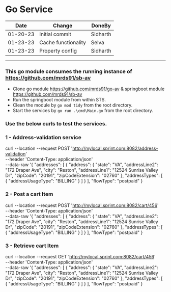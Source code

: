 # Go Service
|   Date    |   Change                  |    DoneBy     |
|-----------|---------------------------|---------------|      
|01-20-23   | Initial commit            | Sidharth      |
|01-23-23   | Cache functionality       | Selva         |
|01-23-23   | Property config           | Sidharth      |
_________________________________________________________

### This go module consumes the running instance of https://github.com/mrds91/sb-av

- Clone go module https://github.com/mrds91/go-av & springboot module https://github.com/mrds91/sb-av
- Run the springboot module from within STS.
- Clean the module by `go mod tidy` from the root directory.
- Start the services by `go run .\cmd\Main.go` from the root directory.

### Use the below curls to test the services.

### 1 - Address-validation service
curl --location --request POST 'http://mylocal.sprint.com:8082/address-validation' \
--header 'Content-Type: application/json' \
--data-raw '{
    "addresses": [
        {
            "address": {
                "state": "VA",
                "addressLine2": "172 Draper Ave",
                "city": "Reston",
                "addressLine1": "12524 Sunrise Valley Dr",
                "zipCode": "20191",
                "zipCodeExtension": "02760"
            },
            "addressTypes": [
                {
                    "addressUsageType": "BILLING"
                }
            ]
        }
    ],
    "flowType": "postpaid"
}


### 2 - Post a cart Item
curl --location --request POST 'http://mylocal.sprint.com:8082/cart/456' \
--header 'Content-Type: application/json' \
--data-raw '{
    "addresses": [
        {
            "address": {
                "state": "VA",
                "addressLine2": "172 Draper Ave",
                "city": "Reston",
                "addressLine1": "12524 Sunrise Valley Dr",
                "zipCode": "20191",
                "zipCodeExtension": "02760"
            },
            "addressTypes": [
                {
                    "addressUsageType": "BILLING"
                }
            ]
        }
    ],
    "flowType": "postpaid"
}


### 3 - Retrieve cart Item 
curl --location --request GET 'http://mylocal.sprint.com:8082/cart/456' \
--header 'Content-Type: application/json' \
--data-raw '{
    "addresses": [
        {
            "address": {
                "state": "VA",
                "addressLine2": "172 Draper Ave",
                "city": "Reston",
                "addressLine1": "12524 Sunrise Valley Dr",
                "zipCode": "20191",
                "zipCodeExtension": "02760"
            },
            "addressTypes": [
                {
                    "addressUsageType": "BILLING"
                }
            ]
        }
    ],
    "flowType": "postpaid"
}
